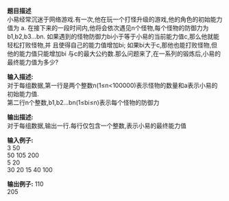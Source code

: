 **题目描述**    
小易经常沉迷于网络游戏.有一次,他在玩一个打怪升级的游戏,他的角色的初始能力值为 a.
在接下来的一段时间内,他将会依次遇见n个怪物,每个怪物的防御力为b1,b2,b3...bn. 
如果遇到的怪物防御力bi小于等于小易的当前能力值c,那么他就能轻松打败怪物,并 且使得自己的能力值增加bi;
如果bi大于c,那他也能打败怪物,但他的能力值只能增加bi 与c的最大公约数.那么问题来了,在一系列的锻炼后,小易的最终能力值为多少?

**输入描述:**     
对于每组数据,第一行是两个整数n(1≤n<100000)表示怪物的数量和a表示小易的初始能力值.      
第二行n个整数,b1,b2...bn(1≤bi≤n)表示每个怪物的防御力     


**输出描述:**    
对于每组数据,输出一行.每行仅包含一个整数,表示小易的最终能力值        

**输入例子:**      
3 50    
50 105 200    
5 20   
30 20 15 40 100    

**输出例子:**
110   
205   